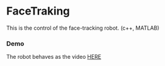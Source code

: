 # FaceTraking
This is the control of the face-tracking robot. (c++, MATLAB)

### Demo

The robot behaves as the video [HERE](https://www.youtube.com/watch?v=cPjVLl1aF54)
